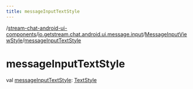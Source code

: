 ```yaml
---
title: messageInputTextStyle
---
```

/[stream-chat-android-ui-components](../../index.md)/[io.getstream.chat.android.ui.message.input](../index.md)/[MessageInputViewStyle](index.md)/[messageInputTextStyle](messageInputTextStyle.md)  
  
  
  
# messageInputTextStyle  
val [messageInputTextStyle](messageInputTextStyle.md): [TextStyle](../../io.getstream.chat.android.ui.common.style/TextStyle/index.md)
